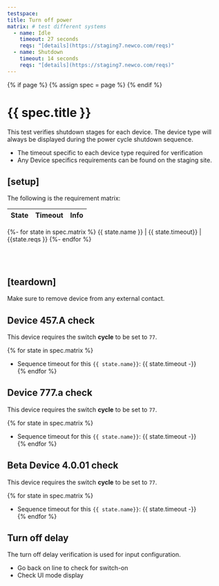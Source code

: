 ```yaml
---
testspace:
title: Turn off power
matrix: # test different systems
  - name: Idle
    timeout: 27 seconds
    reqs: "[details](https://staging7.newco.com/reqs)"
  - name: Shutdown
    timeout: 14 seconds
    reqs: "[details](https://staging7.newco.com/reqs)"
---
```


{% if page %} {% assign spec = page %} {% endif %}

# {{ spec.title }}
This test verifies shutdown stages for each device. The device type will always be displayed during the power cycle shutdown sequence.

- The timeout specific to each device type required for verification
- Any Device specifics requirements can be found on the staging site.

## [setup]
The following is the requirement matrix:

State | Timeout | Info
-----| --------| ----- 
{%- for state in spec.matrix %}
  {{ state.name }} | {{ state.timeout}} | {{state.reqs }} 
{%- endfor %}

<br>
<br>


## [teardown]
Make sure to remove device from any external contact.

## Device 457.A check
This device requires the switch **cycle** to be set to `77`. 

{% for state in spec.matrix %}
* Sequence timeout for this `{{ state.name}}`: {{ state.timeout -}}   
{% endfor %}


## Device 777.a check
This device requires the switch **cycle** to be set to `77`. 

{% for state in spec.matrix %}
* Sequence timeout for this `{{ state.name}}`: {{ state.timeout -}}   
{% endfor %}


## Beta Device 4.0.01 check
This device requires the switch **cycle** to be set to `77`. 

{% for state in spec.matrix %}
* Sequence timeout for this `{{ state.name}}`: {{ state.timeout -}}   
{% endfor %}


## Turn off delay
The turn off delay verification is used for input configuration.

- Go back on line to check for switch-on
- Check UI mode display
